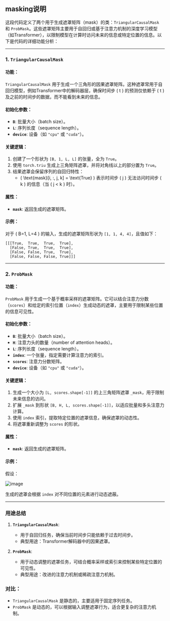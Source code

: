 ## masking说明
这段代码定义了两个用于生成遮罩矩阵（mask）的类：`TriangularCausalMask` 和 `ProbMask`。这些遮罩矩阵主要用于自回归或基于注意力机制的深度学习模型（如Transformer），以限制模型在计算时访问未来的信息或特定位置的信息。以下是代码的详细功能分析：

---

### 1. **`TriangularCausalMask`**

#### 功能：
`TriangularCausalMask` 用于生成一个三角形的因果遮罩矩阵。这种遮罩常用于自回归模型，例如Transformer中的解码器层，确保时间步 \( t \) 的预测仅依赖于 \( t \) 及之前的时间步的数据，而不能看到未来的信息。

#### 初始化参数：
- **`B`**: 批量大小（batch size）。
- **`L`**: 序列长度（sequence length）。
- **`device`**: 设备（如 `"cpu"` 或 `"cuda"`）。 

#### 关键逻辑：
1. 创建了一个形状为 `[B, 1, L, L]` 的张量，全为 `True`。
2. 使用 `torch.triu` 生成上三角矩阵遮罩，并将对角线以上的部分置为 `True`。
3. 结果遮罩会保留序列的自回归特性：
   - \( \text{mask}[i, :, j, k] = \text{True} \) 表示时间步 \( j \) 无法访问时间步 \( k \) 的信息（当 \( j < k \) 时）。

#### 属性：
- **`mask`**: 返回生成的遮罩矩阵。

#### 示例：
对于 \( B=1, L=4 \) 的输入，生成的遮罩矩阵形状为 `[1, 1, 4, 4]`，且值如下：
```plaintext
[[[True,  True,  True,  True],
  [False, True,  True,  True],
  [False, False, True,  True],
  [False, False, False, True]]]
```

---

### 2. **`ProbMask`**

#### 功能：
`ProbMask` 用于生成一个基于概率采样的遮罩矩阵。它可以结合注意力分数（`scores`）和给定的索引位置（`index`）生成动态的遮罩，主要用于限制某些位置的信息可见性。

#### 初始化参数：
- **`B`**: 批量大小（batch size）。
- **`H`**: 注意力头的数量（number of attention heads）。
- **`L`**: 序列长度（sequence length）。
- **`index`**: 一个张量，指定需要计算注意力的索引。
- **`scores`**: 注意力分数矩阵。
- **`device`**: 设备（如 `"cpu"` 或 `"cuda"`）。

#### 关键逻辑：
1. 生成一个大小为 `[L, scores.shape[-1]]` 的上三角矩阵遮罩 `_mask`，用于限制未来信息的访问。
2. 扩展 `_mask` 到形状 `[B, H, L, scores.shape[-1]]`，以适应批量和多头注意力计算。
3. 使用 `index` 索引，提取特定位置的遮罩信息，确保遮罩的动态性。
4. 将遮罩重新调整为 `scores` 的形状。

#### 属性：
- **`mask`**: 返回生成的遮罩矩阵。

#### 示例：
假设：  

![image](https://github.com/user-attachments/assets/693cba20-ce67-4221-8ec5-279d46664bf3)


生成的遮罩会根据 `index` 对不同位置的元素进行动态遮蔽。

---

### 用途总结

1. **`TriangularCausalMask`**:
   - 用于自回归任务，确保当前时间步只能依赖于过去时间步。
   - 典型用途：Transformer解码器中的因果遮罩。

2. **`ProbMask`**:
   - 用于动态调整的遮罩任务，可结合概率采样或索引来控制某些特定位置的可见性。
   - 典型用途：改进的注意力机制或稀疏注意力机制。

### 对比：
- `TriangularCausalMask` 是静态的，主要适用于固定序列任务。
- `ProbMask` 是动态的，可以根据输入调整遮罩行为，适合更复杂的注意力机制。
